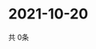 # 2021-10-20
  共 0条

  <!-- BEGIN -->
  <!-- 最后更新时间Wed Oct 20 2021 18:02:49 GMT+0000 (Coordinated Universal Time) -->
  
  <!-- END -->
  
  